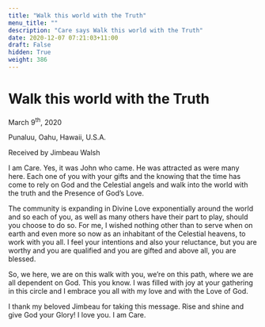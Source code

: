 ```yaml
---
title: "Walk this world with the Truth"
menu_title: ""
description: "Care says Walk this world with the Truth"
date: 2020-12-07 07:21:03+11:00
draft: False
hidden: True
weight: 386
---
```

# Walk this world with the Truth

March 9<sup>th</sup>, 2020

Punaluu, Oahu, Hawaii, U.S.A.

Received by Jimbeau Walsh



I am Care. Yes, it was John who came. He was attracted as were many here. Each one of you with your gifts and the knowing that the time has come to rely on God and the Celestial angels and walk into the world with the truth and the Presence of God’s Love.

The community is expanding in Divine Love exponentially around the world and so each of you, as well as many others have their part to play, should you choose to do so. For me, I wished nothing other than to serve when on earth and even more so now as an inhabitant of the Celestial heavens, to work with you all. I feel your intentions and also your reluctance, but you are worthy and you are qualified and you are gifted and above all, you are blessed. 

So, we here, we are on this walk with you, we’re on this path, where we are all dependent on God. This you know. I was filled with joy at your gathering in this circle and I embrace you all with my love and with the Love of God. 

I thank my beloved Jimbeau for taking this message. Rise and shine and give God your Glory! I love you. I am Care.
